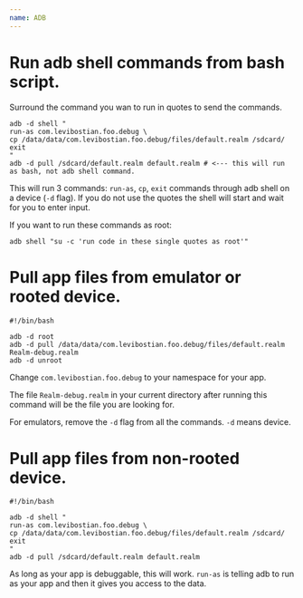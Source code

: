 ```yaml
---
name: ADB
---
```


# Run adb shell commands from bash script.

Surround the command you wan to run in quotes to send the commands.

```
adb -d shell "
run-as com.levibostian.foo.debug \
cp /data/data/com.levibostian.foo.debug/files/default.realm /sdcard/
exit
"
adb -d pull /sdcard/default.realm default.realm # <--- this will run as bash, not adb shell command.
```

This will run 3 commands: `run-as`, `cp`, `exit` commands through adb shell on a device (`-d` flag). If you do not use the quotes the shell will start and wait for you to enter input.

If you want to run these commands as root:

```
adb shell "su -c 'run code in these single quotes as root'"
```

# Pull app files from emulator or rooted device.

```
#!/bin/bash

adb -d root
adb -d pull /data/data/com.levibostian.foo.debug/files/default.realm Realm-debug.realm
adb -d unroot
```

Change `com.levibostian.foo.debug` to your namespace for your app.

The file `Realm-debug.realm` in your current directory after running this command will be the file you are looking for.

For emulators, remove the `-d` flag from all the commands. `-d` means device.

# Pull app files from non-rooted device.

```
#!/bin/bash

adb -d shell "
run-as com.levibostian.foo.debug \
cp /data/data/com.levibostian.foo.debug/files/default.realm /sdcard/
exit
"
adb -d pull /sdcard/default.realm default.realm
```

As long as your app is debuggable, this will work. `run-as` is telling adb to run as your app and then it gives you access to the data.
